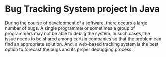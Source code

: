 # Bug Tracking System project In Java
 During the course of development of a software, there occurs a large number of bugs. A single programmer or sometimes a group of programmers may not be able to debug the system. In such cases, the issue needs to be shared among certain companies so that the problem can find an appropriate solution. And, a web-based tracking system is the best option to forecast the bugs and its proper debugging process.
